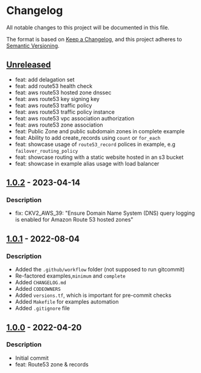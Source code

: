 # Changelog
All notable changes to this project will be documented in this file.

The format is based on [Keep a Changelog](https://keepachangelog.com/en/1.0.0/),
and this project adheres to [Semantic Versioning](https://semver.org/spec/v2.0.0.html).

## [Unreleased]
- feat: add delagation set
- feat: add route53 health check
- feat: aws route53 hosted zone dnssec
- feat: aws route53 key signing key
- feat: aws route53 traffic policy
- feat: aws route53 traffic policy instance
- feat: aws route53 vpc association authorization
- feat: aws route53 zone association
- feat: Public Zone and public subdomain zones in complete example
- feat: Ability to add create_records using `count` or `for_each`
- feat: showcase usage of `route53_record` polices in example, e.g `failover_routing_policy`
- feat: showcase routing with a static website hosted in an s3 bucket
- feat: showcase in example alias usage with load balancer

## [1.0.2] - 2023-04-14
### Description
- fix: CKV2_AWS_39: "Ensure Domain Name System (DNS) query logging is enabled for Amazon Route 53 hosted zones"

## [1.0.1] - 2022-08-04
### Description
- Added the `.github/workflow` folder (not supposed to run gitcommit)
- Re-factored examples,`minimum` and `complete`
- Added `CHANGELOG.md`
- Added `CODEOWNERS`
- Added `versions.tf`, which is important for pre-commit checks
- Added `Makefile` for examples automation
- Added `.gitignore` file

## [1.0.0] - 2022-04-20
### Description
- Initial commit
- feat: Route53 zone & records

[Unreleased]: https://github.com/boldlink/terraform-aws-route53/compare/1.0.2...HEAD
[1.0.2]: https://github.com/boldlink/terraform-aws-route53/releases/tag/1.0.2
[1.0.1]: https://github.com/boldlink/terraform-aws-route53/releases/tag/1.0.1
[1.0.0]: https://github.com/boldlink/terraform-aws-route53/releases/tag/1.0.0

